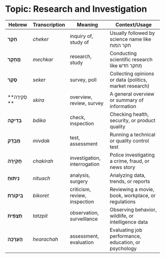 # Topic: Research and Investigation

| **Hebrew** | **Transcription** | **Meaning** | **Context/Usage** |  
|---------------|----------------|------------|-----------------|  
| **חֵקֶר** | *cheker* | inquiry of, study of | Usually followed by science name like חקר המוח |  
| **מֶחְקָר** | *mechkar* | research, study | Conducting scientific research like מחקר חדש |  
| **סֶקֶר** | *seker* | survey, poll | Collecting opinions or data (politics, market research) |  
| **סְקִירָה ** | *skira* | overview, review, survey | A general overview or summary of information |  
| **בְּדִיקָה** | *bdika* | check, inspection | Checking health, security, or product quality |  
| **מִבְדָּק** | *mivdak* | test, assessment | Running a technical or quality control test |  
| **חֲקִירָה** | *chakirah* | investigation, interrogation | Police investigating a crime, fraud, or news story |  
| **נִיתּוּחַ** | *nituach* | analysis, surgery | Analyzing data, trends, or reports |  
| **בִּיקּוֹרֶת** | *bikoret* | criticism, review, inspection | Reviewing a movie, book, workplace, or regulations |  
| **תַּצְפִּית** | *tatzpit* | observation, surveillance | Observing behavior, wildlife, or intelligence data |  
| **הֶעָרָכָה** | *hearachah* | assessment, evaluation | Evaluating job performance, education, or psychology |  
